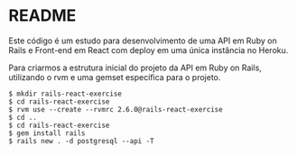 # README

Este código é um estudo para desenvolvimento de uma API em Ruby on Rails e Front-end em React com deploy em uma única instância no Heroku.

Para criarmos a estrutura inicial do projeto da API em Ruby on Rails, utilizando o rvm e uma gemset específica para o projeto.
```
$ mkdir rails-react-exercise
$ cd rails-react-exercise
$ rvm use --create --rvmrc 2.6.0@rails-react-exercise
$ cd ..
$ cd rails-react-exercise
$ gem install rails
$ rails new . -d postgresql --api -T
```
